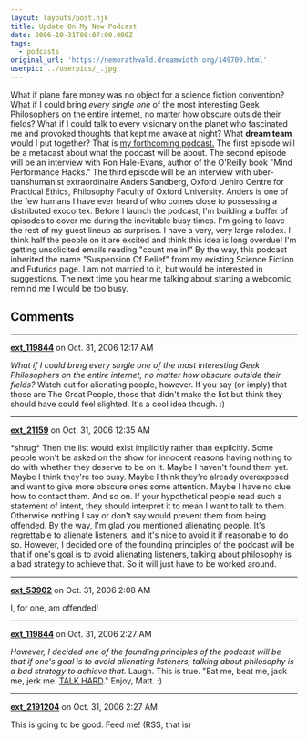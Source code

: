 ```yaml
---
layout: layouts/post.njk
title: Update On My New Podcast
date: 2006-10-31T00:07:00.000Z
tags: 
  - podcasts
original_url: 'https://nemorathwald.dreamwidth.org/149709.html'
userpic: ../userpics/_.jpg
---
```

What if plane fare money was no object for a science fiction convention? What if I could bring _every single one_ of the most interesting Geek Philosophers on the entire internet, no matter how obscure outside their fields? What if I could talk to every visionary on the planet who fascinated me and provoked thoughts that kept me awake at night? What **dream team** would I put together? That is [my forthcoming podcast.](http://suspension-of-belief.blogspot.com/) The first episode will be a metacast about what the podcast will be about. The second episode will be an interview with Ron Hale-Evans, author of the O'Reilly book "Mind Performance Hacks." The third episode will be an interview with uber-transhumanist extraordinaire Anders Sandberg, Oxford Uehiro Centre for Practical Ethics, Philosophy Faculty of Oxford University. Anders is one of the few humans I have ever heard of who comes close to possessing a distributed exocortex. Before I launch the podcast, I'm building a buffer of episodes to cover me during the inevitable busy times. I'm going to leave the rest of my guest lineup as surprises. I have a very, very large rolodex. I think half the people on it are excited and think this idea is long overdue! I'm getting unsolicited emails reading "count me in!" By the way, this podcast inherited the name "Suspension Of Belief" from my existing Science Fiction and Futurics page. I am not married to it, but would be interested in suggestions. The next time you hear me talking about starting a webcomic, remind me I would be too busy.

## Comments

---

**[ext_119844](https://www.dreamwidth.org/users/ext_119844)** on Oct. 31, 2006 12:17 AM

_What if I could bring every single one of the most interesting Geek Philosophers on the entire internet, no matter how obscure outside their fields?_ Watch out for alienating people, however. If you say (or imply) that these are The Great People, those that didn't make the list but think they should have could feel slighted. It's a cool idea though. :)

---

**[ext_21159](https://www.dreamwidth.org/users/ext_21159)** on Oct. 31, 2006 12:35 AM

\*shrug\* Then the list would exist implicitly rather than explicitly. Some people won't be asked on the show for innocent reasons having nothing to do with whether they deserve to be on it. Maybe I haven't found them yet. Maybe I think they're too busy. Maybe I think they're already overexposed and want to give more obscure ones some attention. Maybe I have no clue how to contact them. And so on. If your hypothetical people read such a statement of intent, they should interpret it to mean I want to talk to them. Otherwise nothing I say or don't say would prevent them from being offended. By the way, I'm glad you mentioned alienating people. It's regrettable to alienate listeners, and it's nice to avoid it if reasonable to do so. However, I decided one of the founding principles of the podcast will be that if one's goal is to avoid alienating listeners, talking about philosophy is a bad strategy to achieve that. So it will just have to be worked around.

---

**[ext_53902](https://www.dreamwidth.org/users/ext_53902)** on Oct. 31, 2006 2:08 AM

I, for one, am offended!

---

**[ext_119844](https://www.dreamwidth.org/users/ext_119844)** on Oct. 31, 2006 2:27 AM

_However, I decided one of the founding principles of the podcast will be that if one's goal is to avoid alienating listeners, talking about philosophy is a bad strategy to achieve that._ Laugh. This is true. "Eat me, beat me, jack me, jerk me. [TALK HARD](http://www.mycal.net/old/projects/mpr/hardhar.htm)." Enjoy, Matt. :)

---

**[ext_2191204](https://www.dreamwidth.org/users/ext_2191204)** on Oct. 31, 2006 2:27 AM

This is going to be good. Feed me! (RSS, that is)
